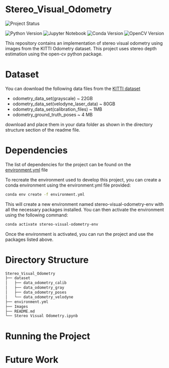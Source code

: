 # Stereo_Visual_Odometry
![Project Status](https://img.shields.io/badge/Project%20Status-Under%20Development-green)


![Python Version](https://img.shields.io/badge/python-3.9-blue)
![Jupyter Notebook](https://img.shields.io/badge/Jupyter%20Notebook-%3E%3D5.0-orange.svg)
![Conda Version](https://img.shields.io/badge/conda-22.9.0-green.svg?style=flat-square&logo=anaconda&logoColor=white)
![OpenCV Version](https://img.shields.io/badge/OpenCV-4.6.0-blue?logo=OpenCV)


This repository contains an implementation of stereo visual odometry using images from the KITTI Odometry dataset. This project uses stereo depth estimation using the open-cv python package. 

# Dataset

You can download the following data files from the [KITTI dataset](https://www.cvlibs.net/datasets/kitti/eval_odometry.php)

* odometry_data_set(grayscale) ~ 22GB
* odometry_data_set(velodyne_laser_data) ~ 80GB
* odometry_data_set(calibration_files) ~ 1MB
* odometry_ground_truth_poses ~ 4 MB

download and place them in your data folder as shown in the directory structure section of the readme file. 

# Dependencies 
The list of dependencies for the project can be found on the [environment.yml](environment.yml) file 

To recreate the environment used to develop this project, you can create a conda environment using the environment.yml file provided:
``` bash
conda env create -f environment.yml
```

This will create a new environment named stereo-visual-odometry-env with all the necessary packages installed. You can then activate the environment using the following command:

``` bash
conda activate stereo-visual-odometry-env
```

Once the environment is activated, you can run the project and use the packages listed above.

# Directory Structure

``` bash
Stereo_Visual_Odometry
├── dataset
│   ├── data_odometry_calib
│   ├── data_odometry_gray
│   ├── data_odometry_poses
│   └── data_odometry_velodyne
├── environment.yml
├── Images
├── README.md
└── Stereo Visual Odometry.ipynb

```

# Running the Project 


# Future Work




